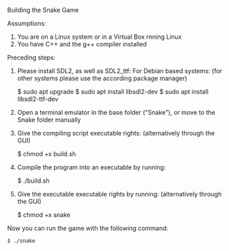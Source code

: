 Building the Snake Game

Assumptions:

1. You are on a Linux system or in a Virtual Box rnning Linux
2. You have C++ and the g++ compiler installed

Preceding steps:

1. Please install SDL2, as well as SDL2_ttf:
   For Debian based systems: (for other systems please use the according package manager)

   $ sudo apt upgrade
   $ sudo apt install libsdl2-dev
   $ sudo apt install libsdl2-ttf-dev

2. Open a terminal emulator in the base folder ("Snake"), or move to the Snake folder manually

3. Give the compiling script executable rights: (alternatively through the GUI)

   $ chmod +x build.sh

4. Compile the program into an executable by running:

   $ ./build.sh

5. Give the executable executable rights by running: (alternatively through the GUI)

   $ chmod +x snake

Now you can run the game with the following command:

    $ ./snake
